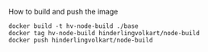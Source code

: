 How to build and push the image

    docker build -t hv-node-build ./base
    docker tag hv-node-build hinderlingvolkart/node-build
    docker push hinderlingvolkart/node-build
